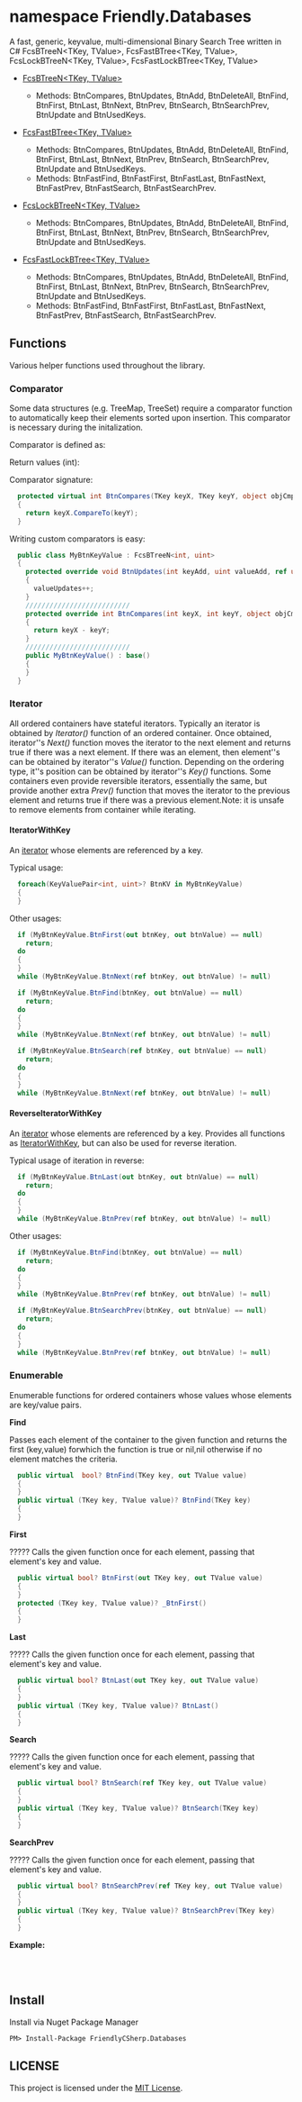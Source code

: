 # namespace Friendly.Databases

A fast, generic, keyvalue, multi-dimensional Binary Search Tree written in C#
FcsBTreeN<TKey, TValue>, FcsFastBTree<TKey, TValue>, FcsLockBTreeN<TKey, TValue>, FcsFastLockBTree<TKey, TValue>

 * [FcsBTreeN<TKey, TValue>](FcsBTreeN.cs)
   + Methods: BtnCompares, BtnUpdates, BtnAdd, BtnDeleteAll, BtnFind, BtnFirst, BtnLast, BtnNext, BtnPrev, BtnSearch, BtnSearchPrev, BtnUpdate and BtnUsedKeys.

 * [FcsFastBTree<TKey, TValue>](FcsFastBTreeN.cs)
   + Methods: BtnCompares, BtnUpdates, BtnAdd, BtnDeleteAll, BtnFind, BtnFirst, BtnLast, BtnNext, BtnPrev, BtnSearch, BtnSearchPrev, BtnUpdate and BtnUsedKeys.
   + Methods: BtnFastFind, BtnFastFirst, BtnFastLast, BtnFastNext, BtnFastPrev, BtnFastSearch, BtnFastSearchPrev.

 * [FcsLockBTreeN<TKey, TValue>](FcsLockBTreeN.cs)
   + Methods: BtnCompares, BtnUpdates, BtnAdd, BtnDeleteAll, BtnFind, BtnFirst, BtnLast, BtnNext, BtnPrev, BtnSearch, BtnSearchPrev, BtnUpdate and BtnUsedKeys.

 * [FcsFastLockBTree<TKey, TValue>](FcsFastLockBTreeN.cs)
   + Methods: BtnCompares, BtnUpdates, BtnAdd, BtnDeleteAll, BtnFind, BtnFirst, BtnLast, BtnNext, BtnPrev, BtnSearch, BtnSearchPrev, BtnUpdate and BtnUsedKeys.
   + Methods: BtnFastFind, BtnFastFirst, BtnFastLast, BtnFastNext, BtnFastPrev, BtnFastSearch, BtnFastSearchPrev.


## Functions
Various helper functions used throughout the library.

### Comparator
Some data structures (e.g. TreeMap, TreeSet) require a comparator function to automatically keep their elements sorted upon insertion. This comparator is necessary during the initalization.

Comparator is defined as:

Return values (int):

Comparator signature:

```cs
  protected virtual int BtnCompares(TKey keyX, TKey keyY, object objCmp)
  {
    return keyX.CompareTo(keyY);
  }
```

Writing custom comparators is easy:

```cs
  public class MyBtnKeyValue : FcsBTreeN<int, uint>
  {
    protected override void BtnUpdates(int keyAdd, uint valueAdd, ref uint valueUpdates, object objUpdates)
    {
      valueUpdates++;
    }
    //////////////////////////
    protected override int BtnCompares(int keyX, int keyY, object objCmp)
    {
      return keyX - keyY;
    }
    //////////////////////////
    public MyBtnKeyValue() : base()
    {
    }
  }
```

### Iterator

All ordered containers have stateful iterators. Typically an iterator is obtained by _Iterator()_ function of an ordered container. Once obtained, iterator''s _Next()_ function moves the iterator to the next element and returns true if there was a next element. If there was an element, then element''s can be obtained by iterator''s _Value()_ function. Depending on the ordering type, it''s position can be obtained by iterator''s _Key()_ functions. Some containers even provide reversible iterators, essentially the same, but provide another extra _Prev()_ function that moves the iterator to the previous element and returns true if there was a previous element.Note: it is unsafe to remove elements from container while iterating.

#### IteratorWithKey

An [iterator](#iterator) whose elements are referenced by a key.

Typical usage:

```cs
  foreach(KeyValuePair<int, uint>? BtnKV in MyBtnKeyValue)
  {
  }
```

Other usages:

```cs
  if (MyBtnKeyValue.BtnFirst(out btnKey, out btnValue) == null)
    return;
  do
  {
  }
  while (MyBtnKeyValue.BtnNext(ref btnKey, out btnValue) != null)
```

```cs
  if (MyBtnKeyValue.BtnFind(btnKey, out btnValue) == null)
    return;
  do
  {
  }
  while (MyBtnKeyValue.BtnNext(ref btnKey, out btnValue) != null)
```

```cs
  if (MyBtnKeyValue.BtnSearch(ref btnKey, out btnValue) == null)
    return;
  do
  {
  }
  while (MyBtnKeyValue.BtnNext(ref btnKey, out btnValue) != null)
```

#### ReverseIteratorWithKey

An [iterator](#iterator) whose elements are referenced by a key. Provides all functions as [IteratorWithKey](#iteratorwithkey), but can also be used for reverse iteration.

Typical usage of iteration in reverse:

```cs
  if (MyBtnKeyValue.BtnLast(out btnKey, out btnValue) == null)
    return;
  do
  {
  }
  while (MyBtnKeyValue.BtnPrev(ref btnKey, out btnValue) != null)
```

Other usages:

```cs
  if (MyBtnKeyValue.BtnFind(btnKey, out btnValue) == null)
    return;
  do
  {
  }
  while (MyBtnKeyValue.BtnPrev(ref btnKey, out btnValue) != null)
```

```cs
  if (MyBtnKeyValue.BtnSearchPrev(btnKey, out btnValue) == null)
    return;
  do
  {
  }
  while (MyBtnKeyValue.BtnPrev(ref btnKey, out btnValue) != null)
```

### Enumerable

Enumerable functions for ordered containers whose values whose elements are key/value pairs.

**Find**

Passes each element of the container to the given function and returns the first (key,value) forwhich the function is true or nil,nil otherwise if no element matches the criteria.

```cs
  public virtual  bool? BtnFind(TKey key, out TValue value)
  {
  }
  public virtual (TKey key, TValue value)? BtnFind(TKey key)
  {
  }
```

**First**

????? Calls the given function once for each element, passing that element's key and value.

```cs
  public virtual bool? BtnFirst(out TKey key, out TValue value)
  {
  }
  protected (TKey key, TValue value)? _BtnFirst()
  {
  }
```

**Last**

????? Calls the given function once for each element, passing that element's key and value.

```cs
  public virtual bool? BtnLast(out TKey key, out TValue value)
  {
  }
  public virtual (TKey key, TValue value)? BtnLast()
  {
  }
```

**Search**

????? Calls the given function once for each element, passing that element's key and value.

```cs
  public virtual bool? BtnSearch(ref TKey key, out TValue value)
  {
  }
  public virtual (TKey key, TValue value)? BtnSearch(TKey key)
  {
  }
```

**SearchPrev**

????? Calls the given function once for each element, passing that element's key and value.

```cs
  public virtual bool? BtnSearchPrev(ref TKey key, out TValue value)
  {
  }
  public virtual (TKey key, TValue value)? BtnSearchPrev(TKey key)
  {
  }
```

**Example:**

```cs
```
　
## Install
Install via Nuget Package Manager

```
PM> Install-Package FriendlyCSherp.Databases
```

## LICENSE
This project is licensed under the [MIT License](LICENSE).
